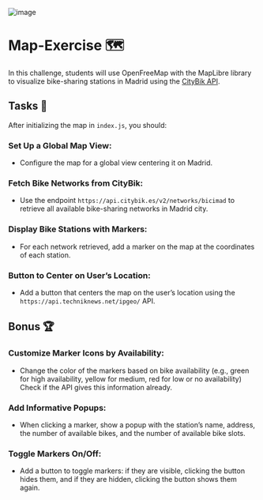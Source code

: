 ![image](https://github.com/TheBridge-FullStackDeveloper/map-exercise-LA-metro/assets/33903092/51876334-cc02-4c8d-b840-c6355c85046f)

# Map-Exercise 🗺️

In this challenge, students will use OpenFreeMap with the MapLibre library to visualize bike-sharing stations in Madrid using the [CityBik API](https://citybik.es/). 

## Tasks 📝

After initializing the map in `index.js`, you should:

### Set Up a Global Map View:
- Configure the map for a global view centering it on Madrid. 

### Fetch Bike Networks from CityBik:
- Use the endpoint `https://api.citybik.es/v2/networks/bicimad` to retrieve all available bike-sharing networks in Madrid city.

### Display Bike Stations with Markers:
- For each network retrieved, add a marker on the map at the coordinates of each station.

### Button to Center on User’s Location:
- Add a button that centers the map on the user’s location using the `https://api.techniknews.net/ipgeo/` API.

## Bonus 🏆

### Customize Marker Icons by Availability:
- Change the color of the markers based on bike availability (e.g., green for high availability, yellow for medium, red for low or no availability) Check if the API gives this information already.

### Add Informative Popups:
- When clicking a marker, show a popup with the station’s name, address, the number of available bikes, and the number of available bike slots.

### Toggle Markers On/Off:
- Add a button to toggle markers: if they are visible, clicking the button hides them, and if they are hidden, clicking the button shows them again.
